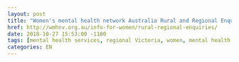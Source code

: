 ```yaml
---
layout: post
title: "Women's mental health network Australia Rural and Regional Enquiries"
href: http://wmhnv.org.au/info-for-women/rural-regional-enquiries/
date: 2018-10-27 15:53:00 -1100
tags: [mental health services, regional Victoria, women, mental health services, mental illness, mothers, children]
categories: EN
---
```

